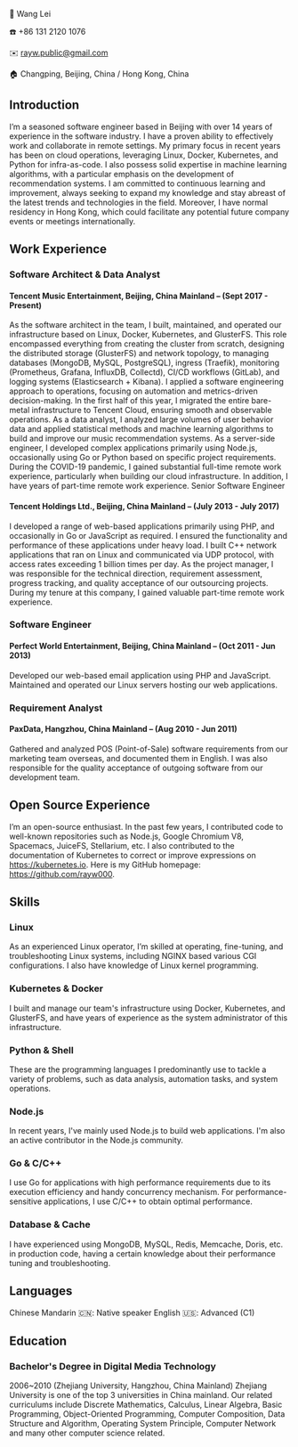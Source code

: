 👤 Wang Lei

☎️ +86 131 2120 1076

✉️ rayw.public@gmail.com

🏠 Changping, Beijing, China / Hong Kong, China


## Introduction

I’m a seasoned software engineer based in Beijing with over 14 years of experience in the software industry. I have a proven ability to effectively work and collaborate in remote settings. My primary focus in recent years has been on cloud operations, leveraging Linux, Docker, Kubernetes, and Python for infra-as-code. I also possess solid expertise in machine learning algorithms, with a particular emphasis on the development of recommendation systems. I am committed to continuous learning and improvement, always seeking to expand my knowledge and stay abreast of the latest trends and technologies in the field.
Moreover, I have normal residency in Hong Kong, which could facilitate any potential future company events or meetings internationally.

## Work Experience

### Software Architect & Data Analyst
#### Tencent Music Entertainment, Beijing, China Mainland – (Sept 2017 - Present)
As the software architect in the team, I built, maintained, and operated our infrastructure based on Linux, Docker, Kubernetes, and GlusterFS. This role encompassed everything from creating the cluster from scratch, designing the distributed storage (GlusterFS) and network topology, to managing databases (MongoDB, MySQL, PostgreSQL), ingress (Traefik), monitoring (Prometheus, Grafana, InfluxDB, Collectd), CI/CD workflows (GitLab), and logging systems (Elasticsearch + Kibana). I applied a software engineering approach to operations, focusing on automation and metrics-driven decision-making. In the first half of this year, I migrated the entire bare-metal infrastructure to Tencent Cloud, ensuring smooth and observable operations.
As a data analyst, I analyzed large volumes of user behavior data and applied statistical methods and machine learning algorithms to build and improve our music recommendation systems.
As a server-side engineer, I developed complex applications primarily using Node.js, occasionally using Go or Python based on specific project requirements.
During the COVID-19 pandemic, I gained substantial full-time remote work experience, particularly when building our cloud infrastructure. In addition, I have years of part-time remote work experience.
Senior Software Engineer
#### Tencent Holdings Ltd., Beijing, China Mainland – (July 2013 - July 2017)
I developed a range of web-based applications primarily using PHP, and occasionally in Go or JavaScript as required. I ensured the functionality and performance of these applications under heavy load.
I built C++ network applications that ran on Linux and communicated via UDP protocol, with access rates exceeding 1 billion times per day.
As the project manager, I was responsible for the technical direction, requirement assessment, progress tracking, and quality acceptance of our outsourcing projects.
During my tenure at this company, I gained valuable part-time remote work experience.
### Software Engineer
#### Perfect World Entertainment, Beijing, China Mainland – (Oct 2011 - Jun 2013)
Developed our web-based email application using PHP and JavaScript.
Maintained and operated our Linux servers hosting our web applications.

### Requirement Analyst
#### PaxData, Hangzhou, China Mainland – (Aug 2010 - Jun 2011)
Gathered and analyzed POS (Point-of-Sale) software requirements from our marketing team overseas, and documented them in English. I was also responsible for the quality acceptance of outgoing software from our development team.

## Open Source Experience

I’m an open-source enthusiast. In the past few years, I contributed code to well-known repositories such as Node.js, Google Chromium V8, Spacemacs, JuiceFS, Stellarium, etc. I also contributed to the documentation of Kubernetes to correct or improve expressions on https://kubernetes.io.
Here is my GitHub homepage: https://github.com/rayw000.

## Skills

### Linux
As an experienced Linux operator, I’m skilled at operating, fine-tuning, and troubleshooting Linux systems, including NGINX based various CGI configurations. I also have knowledge of Linux kernel programming.
### Kubernetes & Docker
I built and manage our team's infrastructure using Docker, Kubernetes, and GlusterFS, and have years of experience as the system administrator of this infrastructure.
### Python & Shell
These are the programming languages I predominantly use to tackle a variety of problems, such as data analysis, automation tasks, and system operations.
### Node.js
In recent years, I've mainly used Node.js to build web applications. I'm also an active contributor in the Node.js community.
### Go & C/C++
I use Go for applications with high performance requirements due to its execution efficiency and handy concurrency mechanism. For performance-sensitive applications, I use C/C++ to obtain optimal performance.
### Database & Cache
I have experienced using MongoDB, MySQL, Redis, Memcache, Doris, etc. in production code, having a certain knowledge about their performance tuning and troubleshooting.

## Languages

Chinese Mandarin 🇨🇳: Native speaker
English 🇺🇸: Advanced (C1)


## Education

### Bachelor's Degree in Digital Media Technology
2006~2010 (Zhejiang University, Hangzhou, China Mainland)
Zhejiang University is one of the top 3 universities in China mainland. Our related curriculums include Discrete Mathematics, Calculus, Linear Algebra, Basic Programming, Object-Oriented Programming, Computer Composition, Data Structure and Algorithm, Operating System Principle, Computer Network and many other computer science related.
